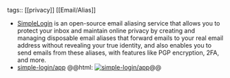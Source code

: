 tags:: [[privacy]] [[Email/Alias]]

- [SimpleLogin](https://simplelogin.io/) is an open-source email aliasing service that allows you to protect your inbox and maintain online privacy by creating and managing disposable email aliases that forward emails to your real email address without revealing your true identity, and also enables you to send emails from these aliases, with features like PGP encryption, 2FA, and more.
- [simple-login/app](https://github.com/simple-login/app)
  @@html: <a href="https://github.com/simple-login/app/"><img src="https://github-readme-stats-astronomer.vercel.app/api/pin/?username=simple-login&repo=app&theme=tokyonight" alt="simple-login/app"/></a>@@